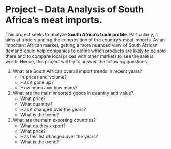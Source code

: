 # Project – Data Analysis of South Africa’s meat imports.
This project seeks to analyze **South Africa’s trade profile**. Particularly, it aims at understanding the composition of the country’s meat imports. 
As an important African market, getting a more nuanced view of South African demand could help companies to  define which products are likely to be sold there and to compare local prices with other markets to see the sale is worth. Hence, this project will try to answer the following questions:

1.	What are South Africa’s overall import trends in recent years?
    - In prices and volume?
    - Has it gone up?
    - How much and how many?
2.	What are the main imported goods in quantity and value?
    -	What price?
    -	What quantity?
    -	Has it changed over the years?
    -	What is the trend?
3.	What are the main exporting countries?
    -	What do they export?
    -	What price?
    -	Has this list changed over the years? 
    -	What is the trend?
